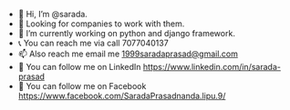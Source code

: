 - 👋 Hi, I’m @sarada.
- 👀 Looking for companies to work with them.
- 🌱 I’m currently working on python and django framework.
- 📞 You can reach me via call 7077040137
- 📫 Also reach me email me 1999saradaprasad@gmail.com
- 🔗 You can follow me on LinkedIn https://www.linkedin.com/in/sarada-prasad
- 🔗 You can follow me on Facebook https://www.facebook.com/SaradaPrasadnanda.lipu.9/
